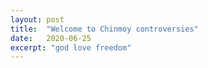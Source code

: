 ```yaml
---
layout: post
title:  "Welcome to Chinmoy controversies"
date:   2020-06-25
excerpt: "god love freedom"
---
```


